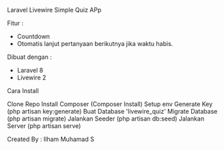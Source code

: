 Laravel Livewire Simple Quiz APp

Fitur :

- Countdown 
- Otomatis lanjut pertanyaan berikutnya jika waktu habis.

Dibuat dengan :

- Laravel 8
- Livewire 2

Cara Install

Clone Repo
Install Composer (Composer Install)
Setup env
Generate Key (php artisan key:generate)
Buat Database 'livewire_quiz'
Migrate Database (php artisan migrate)
Jalankan Seeder (php artisan db:seed)
Jalankan Server (php artisan serve)

Created By : Ilham Muhamad S
